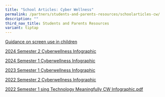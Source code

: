 ```yaml
---
title: "School Articles: Cyber Wellness"
permalink: /partners/students-and-parents-resources/schoolarticles-cw/
description: ""
third_nav_title: Students and Parents Resources
variant: tiptap
---
```

<p><a href="https://www.moh.gov.sg/resources-statistics/educational-resources/guidance-on-screen-use-in-children" rel="noopener nofollow" target="_blank">Guidance on screen use in children</a>
</p>
<p><a href="/files/Infographics_Cyberwellness_3_compressed.pdf" rel="noopener nofollow" target="_blank">2024 Semester 2 Cyberwellness Infographic</a>
</p>
<p><a href="/files/SAFER_INTERNET_DAY_2024_Cyber_Wellness_Infographic_Term_1.pdf" rel="noopener noreferrer nofollow" target="_blank">2024 Semester 1 Cyberwellness Infographic</a>
</p>
<p><a href="/files/2023%20infographic%20cyberwellness%20semester%201%20v1.pdf" rel="noopener noreferrer nofollow" target="_blank">2023 Semester 1 Cyberwellness Infographic</a>
</p>
<p><a href="/files/2022%20CW%20Infographic%20Term%203%20&amp;%204compressed.pdf" rel="noopener noreferrer nofollow" target="_blank">2022 Semester 2 Cyberwellness Infographic</a>
</p>
<p><a href="/files/Using%20Technology%20Meaningfully%20CW%20Infographic%20Sem%201%202022.pdf" rel="noopener noreferrer nofollow" target="_blank">2022 Semester 1 sing Technology Meaningfully CW Infographic.pdf</a>
</p>
<p></p>